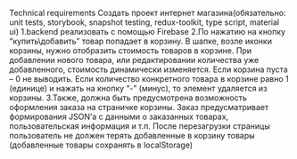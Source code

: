Technical requirements
Создать проект интернет магазина(обязательно: unit tests, storybook, snapshot testing, redux-toolkit, type script, material ui)
1.backend реализовать с помощью Firebase
2.По нажатию на кнопку “купить\добавить” товар попадает в корзину. В шапке, возле иконки корзины, нужно отобразить стоимость товаров в корзине. При добавлении нового товара, или редактировании количества уже добавленного, стоимость динамически изменяется. Если корзина пуста – 0 не выводить.
Если количество конкретного товара в корзине равно 1 (единице) и нажать на кнопку “-” (минус), то элемент удаляется из корзины.
3.Также, должна быть предусмотрена возможность оформления заказа на страничке корзины. Заказ предусматривает формирования JSON’а с данными о заказанных товарах, пользовательская информация и т.п.
После перезагрузки страницы пользователь не должен терять добавленные в корзину товары (добавленные товары сохранять в localStorage)

